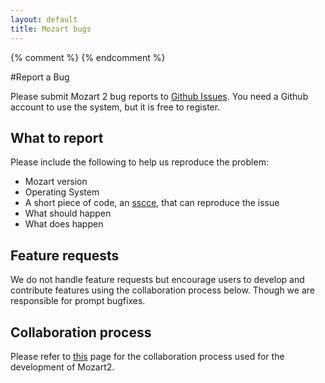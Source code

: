 ```yaml
---
layout: default
title: Mozart bugs
---
```


{% comment %} <!-- markdown formatted, see http://daringfireball.net/projects/markdown/basics --> {% endcomment %}

#Report a Bug

Please submit Mozart 2 bug reports to [Github Issues](https://github.com/mozart/mozart2/issues).
You need a Github account to use the system, but it is free to register.

## What to report

Please include the following to help us reproduce the problem:

- Mozart version
- Operating System
- A short piece of code, an [sscce](http://sscce.org/), that can reproduce the issue
- What should happen
- What does happen

## Feature requests

We do not handle feature requests but encourage users to develop and contribute features using the collaboration process below. Though we are responsible for prompt bugfixes.

## Collaboration process

Please refer to [this](/collaboration-process) page for the collaboration process used for the development of Mozart2.
